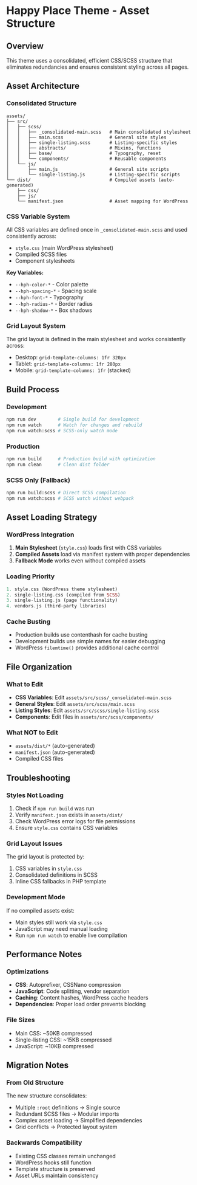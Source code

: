 # Happy Place Theme - Asset Structure

## Overview
This theme uses a consolidated, efficient CSS/SCSS structure that eliminates redundancies and ensures consistent styling across all pages.

## Asset Architecture

### Consolidated Structure
```
assets/
├── src/
│   ├── scss/
│   │   ├── _consolidated-main.scss   # Main consolidated stylesheet
│   │   ├── main.scss                 # General site styles
│   │   ├── single-listing.scss       # Listing-specific styles
│   │   ├── abstracts/                # Mixins, functions
│   │   ├── base/                     # Typography, reset
│   │   └── components/               # Reusable components
│   └── js/
│       ├── main.js                   # General site scripts
│       └── single-listing.js         # Listing-specific scripts
└── dist/                             # Compiled assets (auto-generated)
    ├── css/
    ├── js/
    └── manifest.json                 # Asset mapping for WordPress
```

### CSS Variable System
All CSS variables are defined once in `_consolidated-main.scss` and used consistently across:
- `style.css` (main WordPress stylesheet)
- Compiled SCSS files
- Component stylesheets

**Key Variables:**
- `--hph-color-*` - Color palette
- `--hph-spacing-*` - Spacing scale
- `--hph-font-*` - Typography
- `--hph-radius-*` - Border radius
- `--hph-shadow-*` - Box shadows

### Grid Layout System
The grid layout is defined in the main stylesheet and works consistently across:
- Desktop: `grid-template-columns: 1fr 320px`
- Tablet: `grid-template-columns: 1fr 280px`
- Mobile: `grid-template-columns: 1fr` (stacked)

## Build Process

### Development
```bash
npm run dev        # Single build for development
npm run watch      # Watch for changes and rebuild
npm run watch:scss # SCSS-only watch mode
```

### Production
```bash
npm run build      # Production build with optimization
npm run clean      # Clean dist folder
```

### SCSS Only (Fallback)
```bash
npm run build:scss # Direct SCSS compilation
npm run watch:scss # SCSS watch without webpack
```

## Asset Loading Strategy

### WordPress Integration
1. **Main Stylesheet** (`style.css`) loads first with CSS variables
2. **Compiled Assets** load via manifest system with proper dependencies
3. **Fallback Mode** works even without compiled assets

### Loading Priority
```php
1. style.css (WordPress theme stylesheet)
2. single-listing.css (compiled from SCSS)
3. single-listing.js (page functionality)
4. vendors.js (third-party libraries)
```

### Cache Busting
- Production builds use contenthash for cache busting
- Development builds use simple names for easier debugging
- WordPress `filemtime()` provides additional cache control

## File Organization

### What to Edit
- **CSS Variables**: Edit `assets/src/scss/_consolidated-main.scss`
- **General Styles**: Edit `assets/src/scss/main.scss`
- **Listing Styles**: Edit `assets/src/scss/single-listing.scss`
- **Components**: Edit files in `assets/src/scss/components/`

### What NOT to Edit
- `assets/dist/*` (auto-generated)
- `manifest.json` (auto-generated)
- Compiled CSS files

## Troubleshooting

### Styles Not Loading
1. Check if `npm run build` was run
2. Verify `manifest.json` exists in `assets/dist/`
3. Check WordPress error logs for file permissions
4. Ensure `style.css` contains CSS variables

### Grid Layout Issues
The grid layout is protected by:
1. CSS variables in `style.css`
2. Consolidated definitions in SCSS
3. Inline CSS fallbacks in PHP template

### Development Mode
If no compiled assets exist:
- Main styles still work via `style.css`
- JavaScript may need manual loading
- Run `npm run watch` to enable live compilation

## Performance Notes

### Optimizations
- **CSS**: Autoprefixer, CSSNano compression
- **JavaScript**: Code splitting, vendor separation
- **Caching**: Content hashes, WordPress cache headers
- **Dependencies**: Proper load order prevents blocking

### File Sizes
- Main CSS: ~50KB compressed
- Single-listing CSS: ~15KB compressed
- JavaScript: ~10KB compressed

## Migration Notes

### From Old Structure
The new structure consolidates:
- Multiple `:root` definitions → Single source
- Redundant SCSS files → Modular imports
- Complex asset loading → Simplified dependencies
- Grid conflicts → Protected layout system

### Backwards Compatibility
- Existing CSS classes remain unchanged
- WordPress hooks still function
- Template structure is preserved
- Asset URLs maintain consistency
